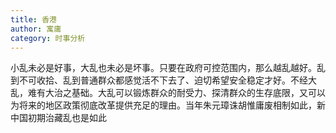 ```yaml
---
title: 香港
author: 寓庸
category: 时事分析
---
```

小乱未必是好事，大乱也未必是坏事。只要在政府可控范围内，那么越乱越好。乱到不可收拾、乱到普通群众都感觉活不下去了、迫切希望安全稳定才好。不经大乱，难有大治之基础。大乱可以锻炼群众的耐受力、探清群众的生存底限，又可以为将来的地区政策彻底改革提供充足的理由。当年朱元璋诛胡惟庸废相制如此，新中国初期治藏乱也是如此